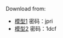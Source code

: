 Download from:
+ [模型1](https://pan.baidu.com/s/1fjdXuzR-ohzWcVyPwHS6Fg) 密码：jpri
+ [模型2](链接：https://pan.baidu.com/s/1jKfCDqWkZAnxaKTzefJgJw) 密码：1dcf